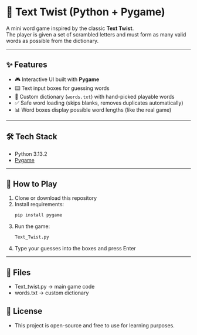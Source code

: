 # 🧩 Text Twist (Python + Pygame)

A mini word game inspired by the classic **Text Twist**.  
The player is given a set of scrambled letters and must form as many valid words as possible from the dictionary.

---

## ✨ Features
- 🎮 Interactive UI built with **Pygame**
- ⌨️ Text input boxes for guessing words
- 📖 Custom dictionary (`words.txt`) with hand-picked playable words
- ✅ Safe word loading (skips blanks, removes duplicates automatically)
- 📊 Word boxes display possible word lengths (like the real game)

---

## 🛠️ Tech Stack
- Python 3.13.2
- [Pygame](https://www.pygame.org/)

---

## 🚀 How to Play
1. Clone or download this repository
2. Install requirements:
   ```bash
   pip install pygame
3. Run the game:
   ```bash
   Text_Twist.py
4. Type your guesses into the boxes and press Enter

---

## 📂 Files
- Text_twist.py → main game code
- words.txt → custom dictionary

## 📜 License
- This project is open-source and free to use for learning purposes.
